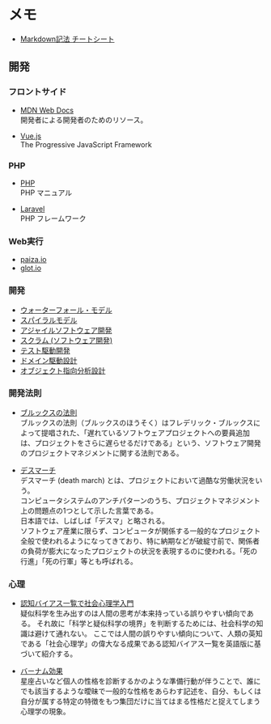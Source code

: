# メモ

- [Markdown記法 チートシート](https://gist.github.com/mignonstyle/083c9e1651d7734f84c99b8cf49d57fa)

## 開発

### フロントサイド
- [MDN Web Docs](https://developer.mozilla.org/ja/)  
開発者による開発者のためのリソース。

- [Vue.js](https://cli.vuejs.org/)  
The Progressive JavaScript Framework 

### PHP
- [PHP](https://www.php.net/manual/ja/index.php)  
PHP マニュアル

- [Laravel](http://laravel.jp/)  
PHP フレームワーク

### Web実行
- [paiza.io](https://paiza.io/ja)  
- [glot.io](https://glot.io/)  

### 開発
- [ウォーターフォール・モデル](https://ja.wikipedia.org/wiki/%E3%82%A6%E3%82%A9%E3%83%BC%E3%82%BF%E3%83%BC%E3%83%95%E3%82%A9%E3%83%BC%E3%83%AB%E3%83%BB%E3%83%A2%E3%83%87%E3%83%AB)  
- [スパイラルモデル](https://ja.wikipedia.org/wiki/%E3%82%B9%E3%83%91%E3%82%A4%E3%83%A9%E3%83%AB%E3%83%A2%E3%83%87%E3%83%AB)  
- [アジャイルソフトウェア開発](https://ja.wikipedia.org/wiki/%E3%82%A2%E3%82%B8%E3%83%A3%E3%82%A4%E3%83%AB%E3%82%BD%E3%83%95%E3%83%88%E3%82%A6%E3%82%A7%E3%82%A2%E9%96%8B%E7%99%BA)  
- [スクラム (ソフトウェア開発)](https://ja.wikipedia.org/wiki/%E3%82%B9%E3%82%AF%E3%83%A9%E3%83%A0_(%E3%82%BD%E3%83%95%E3%83%88%E3%82%A6%E3%82%A7%E3%82%A2%E9%96%8B%E7%99%BA))
- [テスト駆動開発](https://ja.wikipedia.org/wiki/%E3%83%86%E3%82%B9%E3%83%88%E9%A7%86%E5%8B%95%E9%96%8B%E7%99%BA) 
- [ドメイン駆動設計](https://ja.wikipedia.org/wiki/%E3%83%89%E3%83%A1%E3%82%A4%E3%83%B3%E9%A7%86%E5%8B%95%E8%A8%AD%E8%A8%88)
- [オブジェクト指向分析設計](https://ja.wikipedia.org/wiki/%E3%82%AA%E3%83%96%E3%82%B8%E3%82%A7%E3%82%AF%E3%83%88%E6%8C%87%E5%90%91%E5%88%86%E6%9E%90%E8%A8%AD%E8%A8%88)

### 開発法則
- [ブルックスの法則](https://ja.wikipedia.org/wiki/%E3%83%96%E3%83%AB%E3%83%83%E3%82%AF%E3%82%B9%E3%81%AE%E6%B3%95%E5%89%87)  
ブルックスの法則（ブルックスのほうそく）はフレデリック・ブルックスによって提唱された、「遅れているソフトウェアプロジェクトへの要員追加は、プロジェクトをさらに遅らせるだけである」という、ソフトウェア開発のプロジェクトマネジメントに関する法則である。  

- [デスマーチ](https://ja.wikipedia.org/wiki/%E3%83%87%E3%82%B9%E3%83%9E%E3%83%BC%E3%83%81)  
デスマーチ (death march) とは、プロジェクトにおいて過酷な労働状況をいう。  
コンピュータシステムのアンチパターンのうち、プロジェクトマネジメント上の問題点の1つとして示した言葉である。  
日本語では、しばしば「デスマ」と略される。  
ソフトウェア産業に限らず、コンピュータが関係する一般的なプロジェクト全般で使われるようになってきており、特に納期などが破綻寸前で、関係者の負荷が膨大になったプロジェクトの状況を表現するのに使われる。「死の行進」「死の行軍」等とも呼ばれる。 

### 心理

- [認知バイアス一覧で社会心理学入門](http://lelang.sites-hosting.com/naklang/method.html)  
疑似科学を生み出すのは人間の思考が本来持っている誤りやすい傾向である。 
それ故に「科学と疑似科学の境界」を判断するためには、社会科学の知識は避けて通れない。 
ここでは人間の誤りやすい傾向について、人類の英知である「社会心理学」の偉大なる成果である認知バイアス一覧を英語版に基づいて紹介する。

- [バーナム効果](https://ja.wikipedia.org/wiki/%E3%83%90%E3%83%BC%E3%83%8A%E3%83%A0%E5%8A%B9%E6%9E%9C)  
星座占いなど個人の性格を診断するかのような準備行動が伴うことで、誰にでも該当するような曖昧で一般的な性格をあらわす記述を、自分、もしくは自分が属する特定の特徴をもつ集団だけに当てはまる性格だと捉えてしまう心理学の現象。

